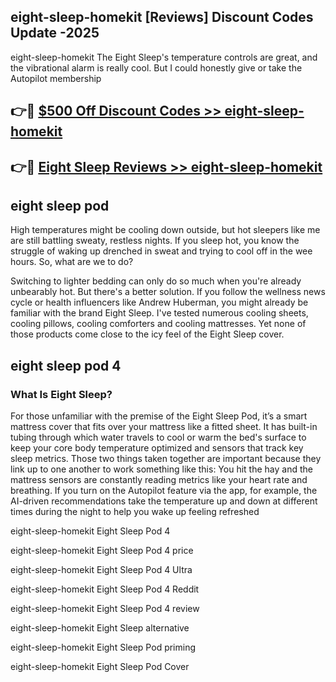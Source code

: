 ## eight-sleep-homekit [Reviews​] Discount Codes Update -2025

eight-sleep-homekit The Eight Sleep's temperature controls are great, and the vibrational alarm is really cool. But I could honestly give or take the Autopilot membership

## 👉🔴 [$500 Off Discount Codes >> eight-sleep-homekit](http://download.freeplayer.one?title=eight-sleep-homekit&ref=18-ES)

## 👉🔴 [Eight Sleep Reviews >> eight-sleep-homekit](http://download.freeplayer.one?title=eight-sleep-homekit&ref=18-ES)

## eight sleep pod

High temperatures might be cooling down outside, but hot sleepers like me are still battling sweaty, restless nights. If you sleep hot, you know the struggle of waking up drenched in sweat and trying to cool off in the wee hours. So, what are we to do?

Switching to lighter bedding can only do so much when you're already unbearably hot. But there's a better solution. If you follow the wellness news cycle or health influencers like Andrew Huberman, you might already be familiar with the brand Eight Sleep. I've tested numerous cooling sheets, cooling pillows, cooling comforters and cooling mattresses. Yet none of those products come close to the icy feel of the Eight Sleep cover.

## eight sleep pod 4

### What Is Eight Sleep?

For those unfamiliar with the premise of the Eight Sleep Pod, it’s a smart mattress cover that fits over your mattress like a fitted sheet. It has built-in tubing through which water travels to cool or warm the bed's surface to keep your core body temperature optimized and sensors that track key sleep metrics. Those two things taken together are important because they link up to one another to work something like this: You hit the hay and the mattress sensors are constantly reading metrics like your heart rate and breathing. If you turn on the Autopilot feature via the app, for example, the AI-driven recommendations take the temperature up and down at different times during the night to help you wake up feeling refreshed

eight-sleep-homekit Eight Sleep Pod 4

eight-sleep-homekit Eight Sleep Pod 4 price

eight-sleep-homekit Eight Sleep Pod 4 Ultra

eight-sleep-homekit Eight Sleep Pod 4 Reddit

eight-sleep-homekit Eight Sleep Pod 4 review

eight-sleep-homekit Eight Sleep alternative

eight-sleep-homekit Eight Sleep Pod priming

eight-sleep-homekit Eight Sleep Pod Cover